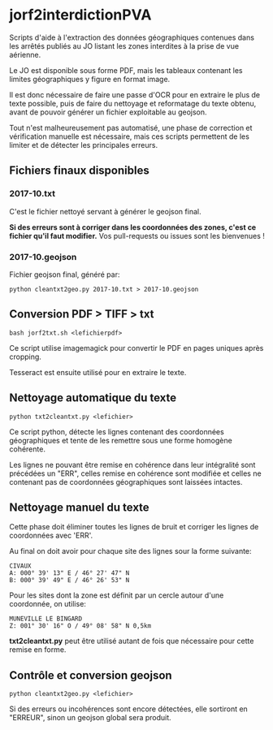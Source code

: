 # jorf2interdictionPVA

Scripts d'aide à l'extraction des données géographiques contenues dans les arrêtés publiés au JO listant les zones interdites à la prise de vue aérienne.

Le JO est disponible sous forme PDF, mais les tableaux contenant les limites géographiques y figure en format image.

Il est donc nécessaire de faire une passe d'OCR pour en extraire le plus de texte possible, puis de faire du nettoyage et reformatage du texte obtenu, avant de pouvoir générer un fichier exploitable au geojson.

Tout n'est malheureusement pas automatisé, une phase de correction et vérification manuelle est nécessaire, mais ces scripts permettent de les limiter et de détecter les principales erreurs.

## Fichiers finaux disponibles

### 2017-10.txt

C'est le fichier nettoyé servant à générer le geojson final.

**Si des erreurs sont à corriger dans les coordonnées des zones, c'est ce fichier qu'il faut modifier.** Vos pull-requests ou issues sont les bienvenues !

### 2017-10.geojson

Fichier geojson final, généré par:

`python cleantxt2geo.py 2017-10.txt > 2017-10.geojson`

## Conversion PDF > TIFF > txt

`bash jorf2txt.sh <lefichierpdf>`

Ce script utilise imagemagick pour convertir le PDF en pages uniques après cropping.

Tesseract est ensuite utilisé pour en extraire le texte.

## Nettoyage automatique du texte

`python txt2cleantxt.py <lefichier>`

Ce script python, détecte les lignes contenant des coordonnées géographiques et tente de les remettre sous une forme homogène cohérente.

Les lignes ne pouvant être remise en cohérence dans leur intégralité sont précédées un "ERR", celles remise en cohérence sont modifiée et celles ne contenant pas de coordonnées géographiques sont laissées intactes.

## Nettoyage manuel du texte

Cette phase doit éliminer toutes les lignes de bruit et corriger les lignes de coordonnées avec 'ERR'.

Au final on doit avoir pour chaque site des lignes sour la forme suivante:

```
CIVAUX
A: 000° 39' 13" E / 46° 27' 47" N
B: 000° 39' 49" E / 46° 26' 53" N
```

Pour les sites dont la zone est définit par un cercle autour d'une coordonnée, on utilise:

```
MUNEVILLE LE BINGARD
Z: 001° 30' 16" O / 49° 08' 58" N 0,5km
```

**txt2cleantxt.py** peut être utilisé autant de fois que nécessaire pour cette remise en forme.

## Contrôle et conversion geojson

`python cleantxt2geo.py <lefichier>`

Si des erreurs ou incohérences sont encore détectées, elle sortiront en "ERREUR", sinon un geojson global sera produit.
